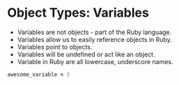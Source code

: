 # Object Types: Variables

- Variables are not objects - part of the Ruby language.
- Variables allow us to easily reference objects in Ruby.
- Variables point to objects.
- Variables will be undefined or act like an object.
- Variable in Ruby are all lowercase, underscore names.

```ruby
awesome_variable = 3
```